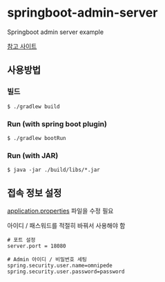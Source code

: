 # springboot-admin-server
Springboot admin server example

[참고 사이트](https://jaehyun8719.github.io/2019/06/20/springboot/admin/)

## 사용방법

### 빌드
```shell script
$ ./gradlew build
```

### Run (with spring boot plugin)
```shell script
$ ./gradlew bootRun
```

### Run (with JAR)
```shell script
$ java -jar ./build/libs/*.jar
```

## 접속 정보 설정
[application.properties](./src/main/resources/application.properties) 파일을 수정 필요

아이디 / 패스워드를 적절히 바꿔서 사용해야 함

```properties
# 포트 설정
server.port = 18080

# Admin 아이디 / 비밀번호 세팅
spring.security.user.name=omnipede
spring.security.user.password=password
```